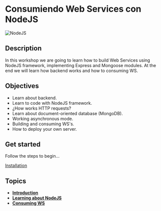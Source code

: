 # Consumiendo Web Services con NodeJS
![NodeJS](http://blog.evidaliahost.com/wp-content/uploads/2015/05/nodejs-logo.png)

## Description
In this workshop we are going to learn how to build Web Services using NodeJS framework, implementing Express and Mongoose modules. At the end we will learn how backend works and how to consuming WS.


## Objectives

- Learn about backend.
- Learn to code with NodeJS framework.
- ¿How works HTTP requests?
- Learn about document-oriented database (MongoDB).
- Working asynchronous mode.
- Building and consuming WS's.
- How to deploy your own server.

## Get started
Follow the steps to begin...  

 [Installation](/installation/nodejs.md)

## Topics

 * [**Introduction**](/chapters/introduction/first.md)
  * [**Learning about NodeJS**](/chapters/consuming-ws/first.md)
 * [**Consuming WS**](/chapters/nodejs/first.md)

